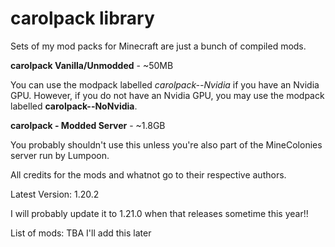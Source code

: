# carolpack library
Sets of my mod packs for Minecraft are just a bunch of compiled mods.

**carolpack Vanilla/Unmodded** - ~50MB

You can use the modpack labelled *carolpack-<version>-Nvidia* if you have an Nvidia GPU.
However, if you do not have an Nvidia GPU, you may use the modpack labelled **carolpack-<version>-NoNvidia**.

**carolpack - Modded Server** - ~1.8GB

You probably shouldn't use this unless you're also part of the MineColonies server run by Lumpoon. 

All credits for the mods and whatnot go to their respective authors.

Latest Version: 1.20.2

I will probably update it to 1.21.0 when that releases sometime this year!!

List of mods:
TBA I'll add this later
